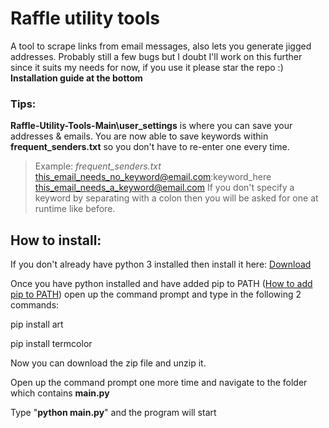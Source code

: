 # Raffle utility tools
A tool to scrape links from email messages, also lets you generate jigged addresses.
Probably still a few bugs but I doubt I'll work on this further since it suits my needs for now, if you use it please star the repo :)
**Installation guide at the bottom**

### Tips:
**Raffle-Utility-Tools-Main\user_settings** is where you can save your addresses & emails.
You are now able to save keywords within **frequent_senders.txt** so you don't have to re-enter one every time.
> Example:
> _frequent_senders.txt_
> this_email_needs_no_keyword@email.com:keyword_here
> this_email_needs_a_keyword@email.com
If you don't specify a keyword by separating with a colon then you will be asked for one at runtime like before.



## How to install:

If you don't already have python 3 installed then install it here: [Download](https://www.python.org/downloads/)

Once you have python installed and have added pip to PATH ([How to add pip to PATH](https://appuals.com/fix-pip-is-not-recognized-as-an-internal-or-external-command/)) open up the command prompt and type in the following 2 commands:

pip install art

pip install termcolor

Now you can download the zip file and unzip it.

Open up the command prompt one more time and navigate to the folder which contains **main.py**

Type "**python main.py**" and the program will start 